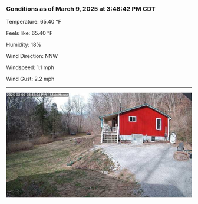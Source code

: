 ### Conditions as of March 9, 2025 at 3:48:42 PM CDT 

Temperature: 65.40 &deg;F

Feels like: 65.40 &deg;F

Humidity: 18%

Wind Direction: NNW

Windspeed: 1.1 mph

Wind Gust: 2.2 mph

---

<img src="./images/latest.jpeg"/>

